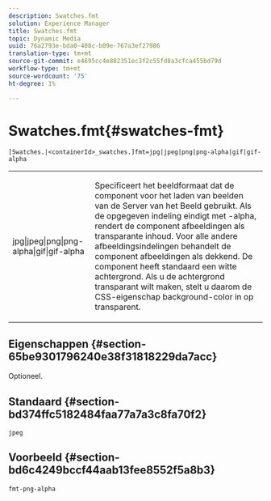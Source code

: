 ```yaml
---
description: Swatches.fmt
solution: Experience Manager
title: Swatches.fmt
topic: Dynamic Media
uuid: 76a2793e-bda0-408c-b09e-767a3ef27986
translation-type: tm+mt
source-git-commit: e4695cc4e882351ec3f2c55fd8a3cfca455bd79d
workflow-type: tm+mt
source-wordcount: '75'
ht-degree: 1%

---
```



# Swatches.fmt{#swatches-fmt}

`[Swatches.|<containerId>_swatches.]fmt=jpg|jpeg|png|png-alpha|gif|gif-alpha`

<table id="table_4620F51BD77149FDB68F1FBECC443801"> 
 <tbody> 
  <tr> 
   <td> <p> <span class="codeph"> jpg|jpeg|png|png-alpha|gif|gif-alpha</span> </p> </td> 
   <td> <p>Specificeert het beeldformaat dat de component voor het laden van beelden van de Server van het Beeld gebruikt. Als de opgegeven indeling eindigt met <span class="codeph"> -alpha</span>, rendert de component afbeeldingen als transparante inhoud. Voor alle andere afbeeldingsindelingen behandelt de component afbeeldingen als dekkend. De component heeft standaard een witte achtergrond. Als u de achtergrond transparant wilt maken, stelt u daarom de CSS-eigenschap <span class="codeph"> background-color</span> in op <span class="codeph"> transparent</span>. </p> </td> 
  </tr> 
 </tbody> 
</table>

## Eigenschappen {#section-65be9301796240e38f31818229da7acc}

Optioneel.

## Standaard {#section-bd374ffc5182484faa77a7a3c8fa70f2}

`jpeg`

## Voorbeeld {#section-bd6c4249bccf44aab13fee8552f5a8b3}

`fmt-png-alpha`
